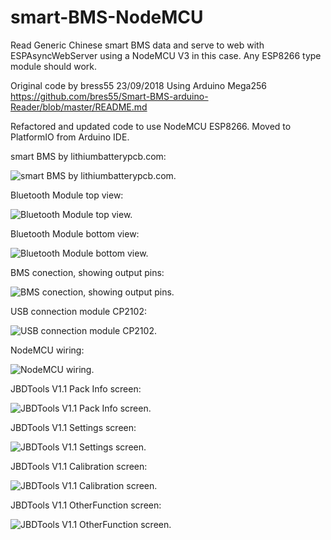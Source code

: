 # smart-BMS-NodeMCU
Read Generic Chinese smart BMS data and serve to web with ESPAsyncWebServer using a NodeMCU V3 in this case. Any ESP8266 type module should work.

Original code by bress55
23/09/2018
Using Arduino Mega256
https://github.com/bres55/Smart-BMS-arduino-Reader/blob/master/README.md

Refactored and updated code to use NodeMCU ESP8266.
Moved to PlatformIO from Arduino IDE.



smart BMS by lithiumbatterypcb.com:

![smart BMS by lithiumbatterypcb.com.](/images/BMS.jpg)

Bluetooth Module top view:

![Bluetooth Module top view.](/images/BluetoothModuleTOP.jpg)

Bluetooth Module bottom view:

![Bluetooth Module bottom view.](/images/BluetoothModuleBOTTOM.jpg)

BMS conection, showing output pins:

![BMS conection, showing output pins.](/images/BMSPinOuts.jpg)

USB connection module CP2102:

![USB connection module CP2102.](/images/USBtoTTLModule.jpg)

NodeMCU wiring:

![NodeMCU wiring.](/images/NodeMCU.jpg)



JBDTools V1.1 Pack Info screen:



![JBDTools V1.1 Pack Info screen.](/images/PackInfo.png)



JBDTools V1.1 Settings screen:



![JBDTools V1.1 Settings screen.](/images/Settings.png)



JBDTools V1.1 Calibration screen:



![JBDTools V1.1 Calibration screen.](/images/Calibration.png)



JBDTools V1.1 OtherFunction screen:



![JBDTools V1.1 OtherFunction screen.](/images/OtherFunction.png)

